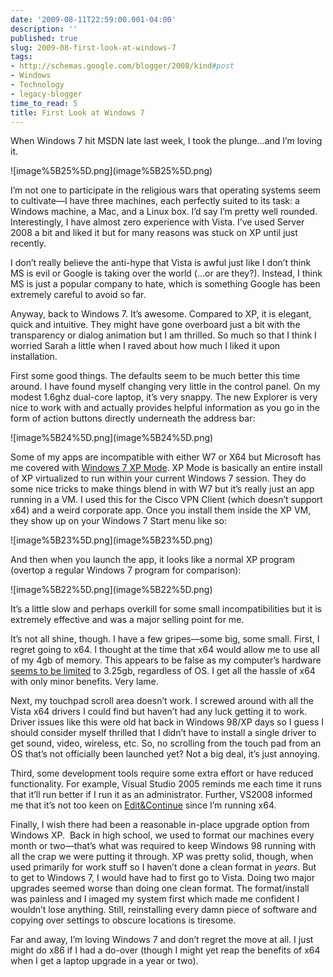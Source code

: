 ```yaml
---
date: '2009-08-11T22:59:00.001-04:00'
description: ''
published: true
slug: 2009-08-first-look-at-windows-7
tags:
- http://schemas.google.com/blogger/2008/kind#post
- Windows
- Technology
- legacy-blogger
time_to_read: 5
title: First Look at Windows 7
---
```


<p>When Windows 7 hit MSDN late last week, I took the plunge…and I’m loving it.</p>
<p>![image%5B25%5D.png](image%5B25%5D.png) </p>
<p>I’m not one to participate in the religious wars that operating systems seem to cultivate—I have three machines, each perfectly suited to its task: a Windows machine, a Mac, and a Linux box. I’d say I’m pretty well rounded. Interestingly, I have almost zero experience with Vista. I’ve used Server 2008 a bit and liked it but for many reasons was stuck on XP until just recently.</p>
<p>I don’t really believe the anti-hype that Vista is awful just like I don’t think MS is evil or Google is taking over the world (…or are they?). Instead, I think MS is just a popular company to hate, which is something Google has been extremely careful to avoid so far.</p>
<p>Anyway, back to Windows 7. It’s awesome. Compared to XP, it is elegant, quick and intuitive. They might have gone overboard just a bit with the transparency or dialog animation but I am thrilled. So much so that I think I worried Sarah a little when I raved about how much I liked it upon installation.</p>
<p>First some good things. The defaults seem to be much better this time around. I have found myself changing very little in the control panel. On my modest 1.6ghz dual-core laptop, it’s very snappy. The new Explorer is very nice to work with and actually provides helpful information as you go in the form of action buttons directly underneath the address bar:</p>
<p>![image%5B24%5D.png](image%5B24%5D.png) </p>
<p>Some of my apps are incompatible with either W7 or X64 but Microsoft has me covered with <a href="http://www.microsoft.com/windows/virtual-pc/get-started.aspx">Windows 7 XP Mode</a>. XP Mode is basically an entire install of XP virtualized to run within your current Windows 7 session. They do some nice tricks to make things blend in with W7 but it’s really just an app running in a VM. I used this for the Cisco VPN Client (which doesn’t support x64) and a weird corporate app. Once you install them inside the XP VM, they show up on your Windows 7 Start menu like so:</p>
<p>![image%5B23%5D.png](image%5B23%5D.png) </p>
<p>And then when you launch the app, it looks like a normal XP program (overtop a regular Windows 7 program for comparison):</p>
<p>![image%5B22%5D.png](image%5B22%5D.png)&#160;</p>
<p>It’s a little slow and perhaps overkill for some small incompatibilities but it is extremely effective and was a major selling point for me.</p>
<p>It’s not all shine, though. I have a few gripes—some big, some small. First, I regret going to x64. I thought at the time that x64 would allow me to use all of my 4gb of memory. This appears to be false as my computer’s hardware <a href="http://superuser.com/questions/20299/why-cant-windows-7-x64-use-all-installed-memory">seems to be limited</a> to 3.25gb, regardless of OS. I get all the hassle of x64 with only minor benefits. Very lame. </p>
<p>Next, my touchpad scroll area doesn’t work. I screwed around with all the Vista x64 drivers I could find but haven’t had any luck getting it to work. Driver issues like this were old hat back in Windows 98/XP days so I guess I should consider myself thrilled that I didn’t have to install a single driver to get sound, video, wireless, etc. So, no scrolling from the touch pad from an OS that’s not officially been launched yet? Not a big deal, it’s just annoying. </p>
<p>Third, some development tools require some extra effort or have reduced functionality. For example, Visual Studio 2005 reminds me each time it runs that it’ll run better if I run it as an administrator. Further, VS2008 informed me that it’s not too keen on <a href="http://social.msdn.microsoft.com/Forums/en-US/vside2008/thread/fa7b70cc-af72-4449-b44c-5ae1eb0a64bd">Edit&amp;Continue</a> since I’m running x64. </p>
<p>Finally, I wish there had been a reasonable in-place upgrade option from Windows XP.&#160; Back in high school, we used to format our machines every month or two—that’s what was required to keep Windows 98 running with all the crap we were putting it through. XP was pretty solid, though, when used primarily for work stuff so I haven’t done a clean format in <em>years</em>. But to get to Windows 7, I would have had to first go to Vista. Doing two major upgrades seemed worse than doing one clean format. The format/install was painless and I imaged my system first which made me confident I wouldn’t lose anything. Still, reinstalling every damn piece of software and copying over settings to obscure locations is tiresome.</p>
<p>Far and away, I’m loving Windows 7 and don’t regret the move at all. I just might do x86 if I had a do-over (though I might yet reap the benefits of x64 when I get a laptop upgrade in a year or two).</p>